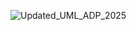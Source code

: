 ![Updated_UML_ADP_2025](https://github.com/user-attachments/assets/dcb6db33-1a32-4d9f-b2b0-b8c468c495f1)
